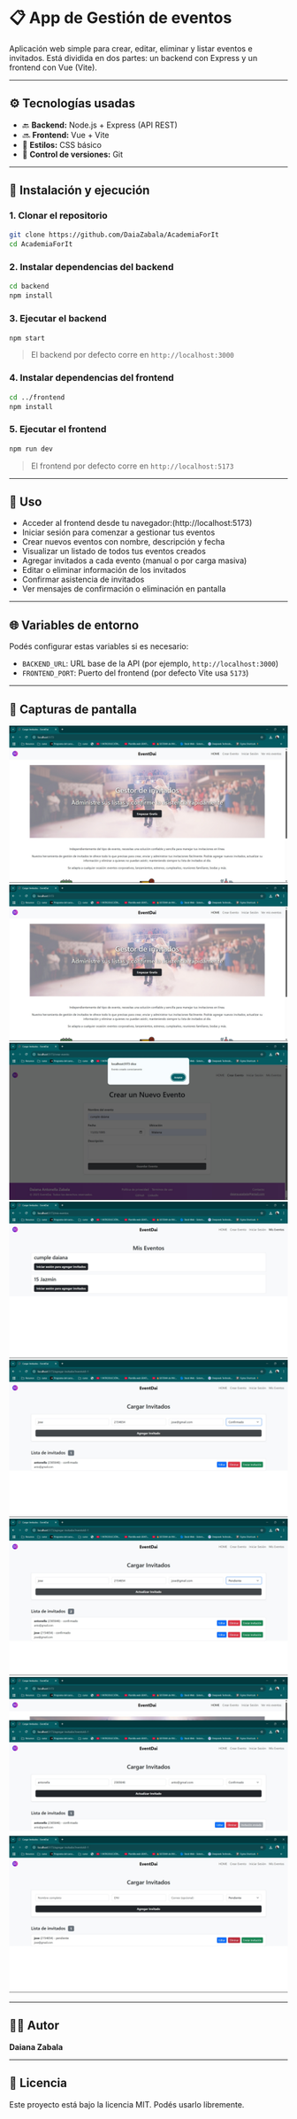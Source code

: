 # 📋 App de Gestión de eventos

Aplicación web simple para crear, editar, eliminar y listar eventos e invitados. Está dividida en dos partes: un backend con Express y un frontend con Vue (Vite).

---

## ⚙️ Tecnologías usadas

- 🔙 **Backend:** Node.js + Express (API REST)
- 🔜 **Frontend:** Vue + Vite
- 🎨 **Estilos:** CSS básico
- 🔧 **Control de versiones:** Git

---

## 🚀 Instalación y ejecución

### 1. Clonar el repositorio

```bash
git clone https://github.com/DaiaZabala/AcademiaForIt
cd AcademiaForIt
```

### 2. Instalar dependencias del backend

```bash
cd backend
npm install
```

### 3. Ejecutar el backend

```bash
npm start
```

> El backend por defecto corre en `http://localhost:3000`

### 4. Instalar dependencias del frontend

```bash
cd ../frontend
npm install
```

### 5. Ejecutar el frontend

```bash
npm run dev
```

> El frontend por defecto corre en `http://localhost:5173`

---

## 🧪 Uso

- Acceder al frontend desde tu navegador:(http://localhost:5173)
- Iniciar sesión para comenzar a gestionar tus eventos
- Crear nuevos eventos con nombre, descripción y fecha
- Visualizar un listado de todos tus eventos creados
- Agregar invitados a cada evento (manual o por carga masiva)
- Editar o eliminar información de los invitados
- Confirmar asistencia de invitados
- Ver mensajes de confirmación o eliminación en pantalla

---

## 🌐 Variables de entorno

Podés configurar estas variables si es necesario:

- `BACKEND_URL`: URL base de la API (por ejemplo, `http://localhost:3000`)
- `FRONTEND_PORT`: Puerto del frontend (por defecto Vite usa `5173`)

---


## 📸 Capturas de pantalla

![Login](./Screenshots/login.jpg)  
![Home](/screenshots/Home.jpg)  
![Crear evento](/screenshots/CrearEvento.jpg)  
![Mis eventos](/screenshots/misEventos.jpg)  
![Cargar invitados](/screenshots/cargarInvitados.jpg)  
![Actualizar invitados](/screenshots/actualizarInvitados.jpg)  
![Invitación enviada](/screenshots/invitacionEnviada.jpg)  
![Invitado eliminado](/screenshots/invitadoEliminado.jpg)  

---

## 👩‍💻 Autor

**Daiana Zabala**

---

## 📄 Licencia

Este proyecto está bajo la licencia MIT. Podés usarlo libremente.
